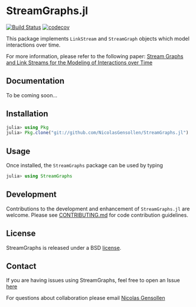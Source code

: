# StreamGraphs.jl

[![Build Status](https://travis-ci.com/NicolasGensollen/StreamGraphs.jl.svg?branch=master)](https://travis-ci.com/NicolasGensollen/StreamGraphs.jl)
[![codecov](https://codecov.io/gh/NicolasGensollen/StreamGraphs.jl/branch/master/graph/badge.svg)](https://codecov.io/gh/NicolasGensollen/StreamGraphs.jl)


This package implements `LinkStream` and `StreamGraph` objects which model interactions over time. 

For more information, please refer to the following paper: [Stream Graphs and Link Streams for the Modeling of Interactions over Time](https://arxiv.org/pdf/1710.04073.pdf)

## Documentation

To be coming soon...

## Installation

```julia
julia> using Pkg
julia> Pkg.clone("git://github.com/NicolasGensollen/StreamGraphs.jl")
```

## Usage

Once installed, the `StreamGraphs` package can be used by typing

```julia
julia> using StreamGraphs
```

## Development

Contributions to the development and enhancement of `StreamGraphs.jl` are welcome. Please see [CONTRIBUTING.md](https://github.com/NicolasGensollen/StreamGraphs.jl/blob/master/CONTRIBUTING.md) for code contribution guidelines.

## License

StreamGraphs  is released under a BSD [license](https://github.com/NicolasGensollen/StreamGraphs.jl/blob/master/LICENSE).

## Contact

If you are having issues using StreamGraphs, feel free to open an Issue [here](https://github.com/NicolasGensollen/StreamGraphs.jl/issues/new)

For questions about collaboration please email [Nicolas Gensollen](mailto:nicolas.gensollen@gmail.com)
